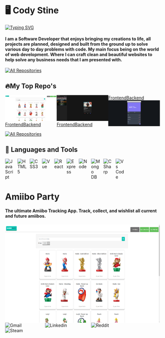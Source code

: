 # 🖥️ Cody Stine

<a href="https://git.io/typing-svg"><img src="https://readme-typing-svg.demolab.com?font=Fira+Code&pause=1000&color=ABF700&vCenter=true&width=435&lines=Software+Developer" alt="Typing SVG" /></a>

#### I am a Software Developer that enjoys bringing my creations to life, all projects are planned, designed and built from the ground up to solve various day to day problems with code. My main focus being on the world of web development. Where I can craft clean and beautiful websites to help solve any business needs that I am presented with.

<p align="left">
  <a href="https://personal-portfolio-one-opal.vercel.app/"><img alt="All Repositories" title="My Repositories" src="https://custom-icon-badges.demolab.com/badge/-My%20Portfolio-green?style=for-the-badge&logoColor=white&logo=repo"/></a>
</p>


## 🔥My Top Repo's

<div style="display: flex; justify-center: flex-start;">
  <div>
   <a class="display-card" style="display: block" href="https://amiibo-party-frontend.vercel.app/"><img width="278" src="./amiibo-list.png" alt="amiibo party"></a>
   <div  style="display: flex; justify-center: flex-start;">
      <a href="https://github.com/CydoEntis/amiibo-party-frontend">Frontend</a>
      <a href="https://github.com/CydoEntis/amiibo-party-backend">Backend</a>
   </div>
</div>
<div>
     <a class="display-card" href="https://github.com/CydoEntis/tapgames"><img width="278" src="./tap-games.png" alt="tap games home page"></a>
    <div  style="display: flex; justify-center: flex-start;">
      <a href="https://github.com/CydoEntis/amiibo-party-frontend">Frontend</a>
      <a href="https://github.com/CydoEntis/amiibo-party-backend">Backend</a>
   </div>
</div>
<div>
   <div  style="display: flex; justify-center: flex-start;">
      <a href="https://github.com/CydoEntis/amiibo-party-frontend">Frontend</a>
      <a href="https://github.com/CydoEntis/amiibo-party-backend">Backend</a>
   </div>
      <a class="display-card" href="https://github.com/CydoEntis/expensify"><img width="278" src="./expensify.png" alt="expensify dashboard"></a>
</div>
</div>

<p align="left">
  <a href="https://github.com/CydoEntis?tab=repositories"><img alt="All Repositories" title="My Repositories" src="https://custom-icon-badges.demolab.com/badge/-My%20Repos-green?style=for-the-badge&logoColor=white&logo=repo"/></a>
</p>


## 🧰 Languages and Tools

<img align="left" alt="JavaScript" width="30px" style="padding-right:10px" src="https://cdn.jsdelivr.net/gh/devicons/devicon/icons/javascript/javascript-original.svg" />
<img align="left" alt="HTML5" width="30px" style="padding-right:10px" src="https://cdn.jsdelivr.net/gh/devicons/devicon/icons/html5/html5-original.svg" />
<img align="left" alt="CSS3" width="30px" style="padding-right:10px" src="https://cdn.jsdelivr.net/gh/devicons/devicon/icons/css3/css3-original.svg" />
<img align="left" alt="Vue" width="30px" style="padding-right:10px" src="https://cdn.jsdelivr.net/gh/devicons/devicon/icons/vuejs/vuejs-original.svg" />
<img align="left" alt="React" width="30px" style="padding-right:10px" src="https://cdn.jsdelivr.net/gh/devicons/devicon/icons/react/react-original.svg" />
<img align="left" alt="Express" width="30px" style="padding-right:10px" src="https://cdn.jsdelivr.net/gh/devicons/devicon/icons/express/express-original.svg" />
<img align="left" alt="Node" width="30px" style="padding-right:10px" src="https://cdn.jsdelivr.net/gh/devicons/devicon/icons/nodejs/nodejs-original.svg" />
<img align="left" alt="Mongo DB" width="30px" style="padding-right:10px" src="https://cdn.jsdelivr.net/gh/devicons/devicon/icons/mongodb/mongodb-original.svg" />
<img align="left" alt="C Sharp" width="30px" style="padding-right:10px" src="https://cdn.jsdelivr.net/gh/devicons/devicon/icons/csharp/csharp-original.svg" />
<img align="left" alt="Vs Code" width="30px" style="padding-right:10px" src="https://cdn.jsdelivr.net/gh/devicons/devicon/icons/vscode/vscode-original.svg" />

<p>
 </br>
  </br>
   </br>
    </br>



# Amiibo Party
<h4>The ultimate Amiibo Tracking App.
Track, collect, and wishlist all current and future amiibos.</h4>

<img height="320" width="540" align="right" alt="GIF" src="./amiibo-list.png">

<a href="mailto:ashutosh.saxena.2001@gmail.com">
 <img align="left" alt="Gmail" width="130" hight="100" src="https://github.com/Xx-Ashutosh-xX/Xx-Ashutosh-xX/blob/master/assets/icons/gmail.png" />
</a>
<a href="https://www.linkedin.com/in/ashutosh-saxena-7b326817b/">
  <img align="left" alt="Linkedin" width="150" hight="100" src="https://github.com/Xx-Ashutosh-xX/Xx-Ashutosh-xX/blob/master/assets/icons/linkedin.png" />
</br>
</br>
</br>
</a>
<a href="https://www.reddit.com/user/X_Ashutosh_X">
  <img align="left" alt=" Reddit" width="130" hight="100" src="https://github.com/Xx-Ashutosh-xX/Xx-Ashutosh-xX/blob/master/assets/icons/reddit.png" />
</a>
<a href="https://steamcommunity.com/profiles/76561198182224539/">
  <img align="left" alt="Steam" width="130" hight="100" src="https://github.com/Xx-Ashutosh-xX/Xx-Ashutosh-xX/blob/master/assets/icons/steam.png" />
</a>
 </p>
